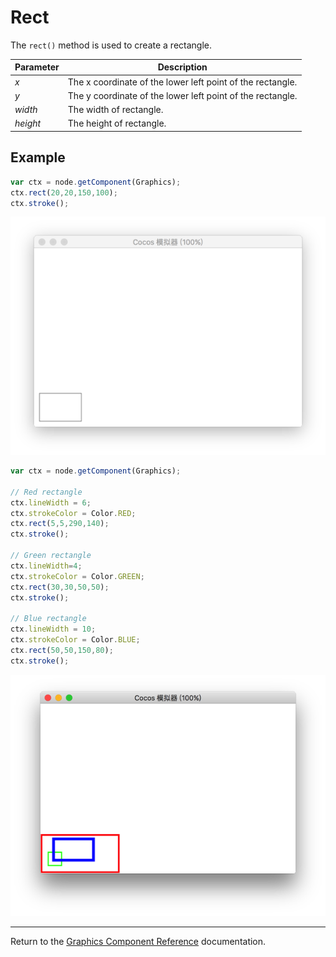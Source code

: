 # Rect

The `rect()` method is used to create a rectangle.

| Parameter | Description |
| -------------- | ----------- |
| *x* | The x coordinate of the lower left point of the rectangle. |
| *y* | The y coordinate of the lower left point of the rectangle. |
| *width* | The width of rectangle. |
| *height* | The height of rectangle. |

## Example

```javascript
var ctx = node.getComponent(Graphics);
ctx.rect(20,20,150,100);
ctx.stroke();
```

<a href="rect.png"><img src="rect.png"></a>

```javascript
var ctx = node.getComponent(Graphics);

// Red rectangle
ctx.lineWidth = 6;
ctx.strokeColor = Color.RED;
ctx.rect(5,5,290,140);
ctx.stroke();

// Green rectangle
ctx.lineWidth=4;
ctx.strokeColor = Color.GREEN;
ctx.rect(30,30,50,50);
ctx.stroke();

// Blue rectangle
ctx.lineWidth = 10;
ctx.strokeColor = Color.BLUE;
ctx.rect(50,50,150,80);
ctx.stroke();
```

<a href="rect2.png"><img src="rect2.png"></a>

<hr>

Return to the [Graphics Component Reference](../graphics.md) documentation.
